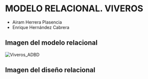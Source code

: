 # MODELO RELACIONAL. VIVEROS
- Airam Herrera Plasencia
- Enrique Hernández Cabrera
## Imagen del modelo relacional
![Viveros_ADBD](https://github.com/user-attachments/assets/9caf48f2-3043-4347-b517-e357e2b3ef98)
## Imagen del diseño relacional
